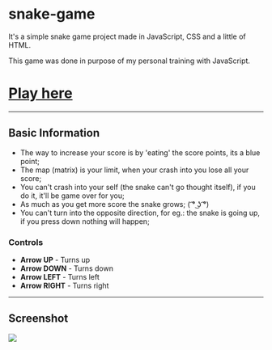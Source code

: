 # snake-game

It's a simple snake game project made in JavaScript, CSS and a little of HTML.

This game was done in purpose of my personal training with JavaScript.

# [Play here](https://oaojrocha.github.io/snake-game/)

---
## Basic Information

* The way to increase your score is by 'eating' the score points, its a blue point;
* The map (matrix) is your limit, when your crash into you lose all your score;
* You can't crash into your self (the snake can't go thought itself), if you do it, it'll be game over for you;
* As much as you get more score the snake grows; ( ͡°﻿ ͜ʖ ͡°)
* You can't turn into the opposite direction, for eg.: the snake is going up, if you press down nothing will happen;

### Controls

* **Arrow UP** - Turns up
* **Arrow DOWN** - Turns down
* **Arrow LEFT** - Turns left
* **Arrow RIGHT** - Turns right 

---

## Screenshot
![](http://i.imgur.com/kJDTRhO.png)
